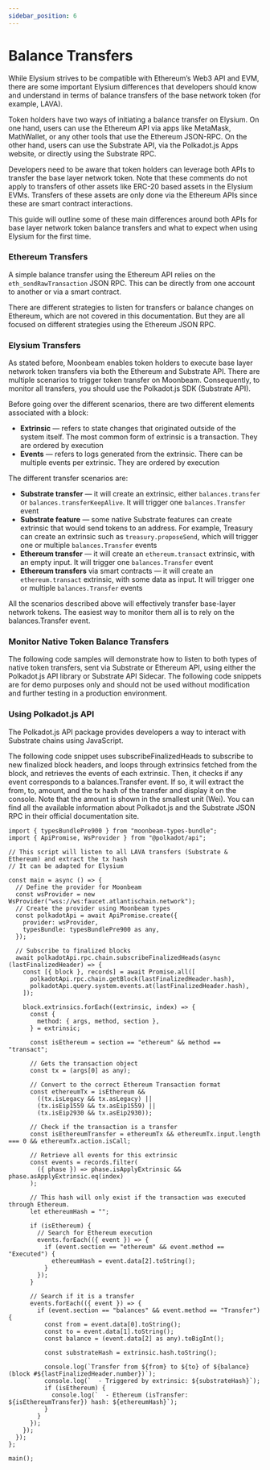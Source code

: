 ```yaml
---
sidebar_position: 6
---
```


# Balance Transfers

While Elysium strives to be compatible with Ethereum’s Web3 API and EVM, there are some important Elysium differences
that developers should know and understand in terms of balance transfers of the base network token (for example, LAVA).

Token holders have two ways of initiating a balance transfer on Elysium. On one hand, users can use the Ethereum API via
apps like MetaMask, MathWallet, or any other tools that use the Ethereum JSON-RPC. On the other hand, users can use the
Substrate API, via the Polkadot.js Apps website, or directly using the Substrate RPC.

Developers need to be aware that token holders can leverage both APIs to transfer the base layer network token. Note
that these comments do not apply to transfers of other assets like ERC-20 based assets in the Elysium EVMs. Transfers of
these assets are only done via the Ethereum APIs since these are smart contract interactions.

This guide will outline some of these main differences around both APIs for base layer network token balance transfers
and what to expect when using Elysium for the first time.

### Ethereum Transfers

A simple balance transfer using the Ethereum API relies on the `eth_sendRawTransaction` JSON RPC. This can be directly
from one account to another or via a smart contract.

There are different strategies to listen for transfers or balance changes on Ethereum, which are not covered in this
documentation. But they are all focused on different strategies using the Ethereum JSON RPC.

### Elysium Transfers

As stated before, Moonbeam enables token holders to execute base layer network token transfers via both the Ethereum and
Substrate API. There are multiple scenarios to trigger token transfer on Moonbeam. Consequently, to monitor all
transfers, you should use the Polkadot.js SDK (Substrate API).

Before going over the different scenarios, there are two different elements associated with a block:

- **Extrinsic** — refers to state changes that originated outside of the system itself. The most common form of
  extrinsic is
  a transaction. They are ordered by execution
- **Events** — refers to logs generated from the extrinsic. There can be multiple events per extrinsic. They are ordered
  by
  execution

The different transfer scenarios are:

- **Substrate transfer** — it will create an extrinsic, either `balances.transfer` or `balances.transferKeepAlive`. It
  will
  trigger one `balances.Transfer` event
- **Substrate feature** — some native Substrate features can create extrinsic that would send tokens to an address. For
  example, Treasury can create an extrinsic such as `treasury.proposeSend`, which will trigger one or multiple
  `balances.Transfer` events
- **Ethereum transfer** — it will create an `ethereum.transact` extrinsic, with an empty input. It will trigger one
  `balances.Transfer` event
- **Ethereum transfers** via smart contracts — it will create an `ethereum.transact` extrinsic, with some data as input.
  It
  will trigger one or multiple `balances.Transfer` events

All the scenarios described above will effectively transfer base-layer network tokens. The easiest way to monitor them
all is to rely on the balances.Transfer event.

### Monitor Native Token Balance Transfers

The following code samples will demonstrate how to listen to both types of native token transfers, sent via Substrate or
Ethereum API, using either the Polkadot.js API library or Substrate API Sidecar. The following code snippets are for
demo purposes only and should not be used without modification and further testing in a production environment.

### Using Polkadot.js API

The Polkadot.js API package provides developers a way to interact with Substrate chains using JavaScript.

The following code snippet uses subscribeFinalizedHeads to subscribe to new finalized block headers, and loops through
extrinsics fetched from the block, and retrieves the events of each extrinsic. Then, it checks if any event corresponds
to a balances.Transfer event. If so, it will extract the from, to, amount, and the tx hash of the transfer and display
it on the console. Note that the amount is shown in the smallest unit (Wei). You can find all the available information
about Polkadot.js and the Substrate JSON RPC in their official documentation site.

```
import { typesBundlePre900 } from "moonbeam-types-bundle";
import { ApiPromise, WsProvider } from "@polkadot/api";

// This script will listen to all LAVA transfers (Substrate & Ethereum) and extract the tx hash
// It can be adapted for Elysium

const main = async () => {
  // Define the provider for Moonbeam
  const wsProvider = new WsProvider("wss://ws:faucet.atlantischain.network");
  // Create the provider using Moonbeam types
  const polkadotApi = await ApiPromise.create({
    provider: wsProvider,
    typesBundle: typesBundlePre900 as any,
  });

  // Subscribe to finalized blocks
  await polkadotApi.rpc.chain.subscribeFinalizedHeads(async (lastFinalizedHeader) => {
    const [{ block }, records] = await Promise.all([
      polkadotApi.rpc.chain.getBlock(lastFinalizedHeader.hash),
      polkadotApi.query.system.events.at(lastFinalizedHeader.hash),
    ]);

    block.extrinsics.forEach((extrinsic, index) => {
      const {
        method: { args, method, section },
      } = extrinsic;

      const isEthereum = section == "ethereum" && method == "transact";

      // Gets the transaction object
      const tx = (args[0] as any);

      // Convert to the correct Ethereum Transaction format
      const ethereumTx = isEthereum && 
        ((tx.isLegacy && tx.asLegacy) ||
        (tx.isEip1559 && tx.asEip1559) ||
        (tx.isEip2930 && tx.asEip2930));

      // Check if the transaction is a transfer
      const isEthereumTransfer = ethereumTx && ethereumTx.input.length === 0 && ethereumTx.action.isCall;

      // Retrieve all events for this extrinsic
      const events = records.filter(
        ({ phase }) => phase.isApplyExtrinsic && phase.asApplyExtrinsic.eq(index)
      );

      // This hash will only exist if the transaction was executed through Ethereum.
      let ethereumHash = "";

      if (isEthereum) {
        // Search for Ethereum execution
        events.forEach(({ event }) => {
          if (event.section == "ethereum" && event.method == "Executed") {
            ethereumHash = event.data[2].toString();
          }
        });
      }

      // Search if it is a transfer
      events.forEach(({ event }) => {
        if (event.section == "balances" && event.method == "Transfer") {
          const from = event.data[0].toString();
          const to = event.data[1].toString();
          const balance = (event.data[2] as any).toBigInt();

          const substrateHash = extrinsic.hash.toString();

          console.log(`Transfer from ${from} to ${to} of ${balance} (block #${lastFinalizedHeader.number})`);
          console.log(`  - Triggered by extrinsic: ${substrateHash}`);
          if (isEthereum) {
            console.log(`  - Ethereum (isTransfer: ${isEthereumTransfer}) hash: ${ethereumHash}`);
          }
        }
      });
    });
  });
};

main();
```

